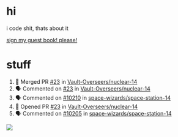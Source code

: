 # hi
i code shit, thats about it

[sign my guest book! please!](https://github.com/Just-a-Unity-Dev/Just-a-Unity-Dev/issues/new?&body=Sign%20my%20guest%20book%20by%20placing%20your%20name%20in%20the%20title,%20how%27d%20you%20get%20to%20this%20page%20and%20why?%20Don%27t%20forget%20you%20have%20an%20entire%20notebook%20in%20your%20hands!)


# stuff
<!--START_SECTION:activity-->
1. 🎉 Merged PR [#23](https://github.com/Vault-Overseers/nuclear-14/pull/23) in [Vault-Overseers/nuclear-14](https://github.com/Vault-Overseers/nuclear-14)
2. 🗣 Commented on [#23](https://github.com/Vault-Overseers/nuclear-14/issues/23) in [Vault-Overseers/nuclear-14](https://github.com/Vault-Overseers/nuclear-14)
3. 🗣 Commented on [#10210](https://github.com/space-wizards/space-station-14/issues/10210) in [space-wizards/space-station-14](https://github.com/space-wizards/space-station-14)
4. 💪 Opened PR [#23](https://github.com/Vault-Overseers/nuclear-14/pull/23) in [Vault-Overseers/nuclear-14](https://github.com/Vault-Overseers/nuclear-14)
5. 🗣 Commented on [#10205](https://github.com/space-wizards/space-station-14/issues/10205) in [space-wizards/space-station-14](https://github.com/space-wizards/space-station-14)
<!--END_SECTION:activity-->

![](https://github-profile-summary-cards.vercel.app/api/cards/profile-details?username=Just-a-Unity-Dev&theme=solarized_dark)
